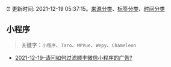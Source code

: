 :alarm_clock: 更新时间: 2021-12-19 05:37:15。[来源分类](../README.md)、[标签分类](../TAGS.md)、[时间分类](../TIMELINE.md)

## 小程序


> 关键字：`小程序`、`Taro`、`MPVue`、`Wepy`、`Chameleon`



- [2021-12-19-请问如何过滤顺丰微信小程序的广告?](https://www.v2ex.com/t/823116) 
